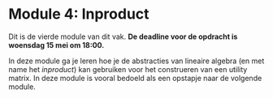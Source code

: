 # Module 4: Inproduct

Dit is de vierde module van dit vak. **De deadline voor de opdracht is woensdag 15 mei om 18:00.**


In deze module ga je leren hoe je de abstracties van lineaire algebra (en met name het _inproduct_) kan gebruiken voor het construeren van een utility matrix. In deze module is vooral bedoeld als een opstapje naar de volgende module.
